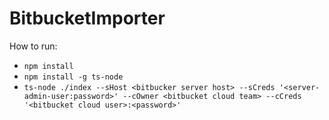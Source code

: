 # BitbucketImporter

How to run:
* `npm install`
* `npm install -g ts-node`
* `ts-node ./index --sHost <bitbucker server host> --sCreds '<server-admin-user:password>' --cOwner <bitbucket cloud team> --cCreds '<bitbucket cloud user>:<password>'`
